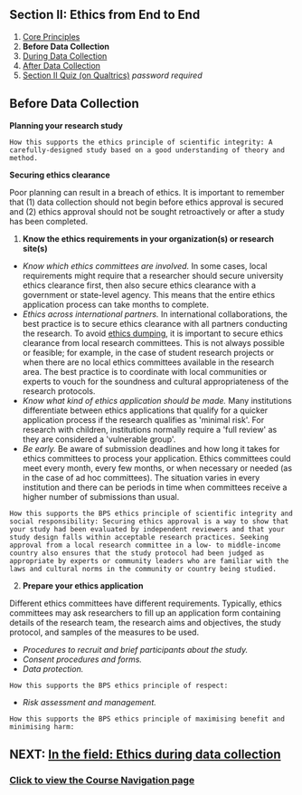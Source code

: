 ## Section II: Ethics from End to End

1. [Core Principles](endto.md)
2. **Before Data Collection**
3. [During Data Collection](endto-during.md)
4. [After Data Collection](endto-after.md)
5. [Section II Quiz (on Qualtrics)](https://oxfordeducation.eu.qualtrics.com/jfe/form/SV_bPHRKTydLSyDzRH) *password required*

## Before Data Collection

**Planning your research study**

```How this supports the ethics principle of scientific integrity: A carefully-designed study based on a good understanding of theory and method.```

**Securing ethics clearance**

Poor planning can result in a breach of ethics. It is important to remember that (1) data collection should not begin before ethics approval is secured and (2) ethics approval should not be sought retroactively or after a study has been completed.

1. **Know the ethics requirements in your organization(s) or research site(s)**

- *Know which ethics committees are involved.* In some cases, local requirements might require that a researcher should secure university ethics clearance first, then also secure ethics clearance with a government or state-level agency. This means that the entire ethics application process can take months to complete. 
- *Ethics across international partners.* In international collaborations, the best practice is to secure ethics clearance with all partners conducting the research. To avoid [ethics dumping](integrity-global.md), it is important to secure ethics clearance from local research committees. This is not always possible or feasible; for example, in the case of student research projects or when there are no local ethics committees available in the research area. The best practice is to coordinate with local communities or experts to vouch for the soundness and cultural appropriateness of the research protocols.  
- *Know what kind of ethics application should be made.* Many institutions differentiate between ethics applications that qualify for a quicker application process if the research qualifies as 'minimal risk'. For research with children, institutions normally require a 'full review' as they are considered a 'vulnerable group'.
- *Be early.* Be aware of submission deadlines and how long it takes for ethics committees to process your application. Ethics committees could meet every month, every few months, or when necessary or needed (as in the case of ad hoc committees). The situation varies in every institution and there can be periods in time when committees receive a higher number of submissions than usual.

```How this supports the BPS ethics principle of scientific integrity and social responsibility: Securing ethics approval is a way to show that your study had been evaluated by independent reviewers and that your study design falls within acceptable research practices. Seeking approval from a local research committee in a low- to middle-income country also ensures that the study protocol had been judged as appropriate by experts or community leaders who are familiar with the laws and cultural norms in the community or country being studied.``` 

2. **Prepare your ethics application**

Different ethics committees have different requirements. Typically, ethics committees may ask researchers to fill up an application form containing details of the research team, the research aims and objectives, the study protocol, and samples of the measures to be used.

- *Procedures to recruit and brief participants about the study.*
- *Consent procedures and forms.*
- *Data protection.*

```How this supports the BPS ethics principle of respect:```

- *Risk assessment and management.*

```How this supports the BPS ethics principle of maximising benefit and minimising harm:```

## NEXT: [In the field: Ethics during data collection](endto-during.md)
### [Click to view the Course Navigation page](toc.md)
